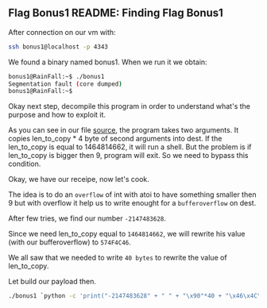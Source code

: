 ## Flag Bonus1 README: Finding Flag Bonus1

After connection on our vm with:
```bash
ssh bonus1@localhost -p 4343
```

We found a binary named bonus1. When we run it we obtain:
```sh
bonus1@RainFall:~$ ./bonus1 
Segmentation fault (core dumped)
bonus1@RainFall:~$
```

Okay next step, decompile this program in order to understand what's the purpose and how to exploit it.

As you can see in our file [source](../source), the program takes two arguments.
It copies len_to_copy * 4 byte of second arguments into dest. If the len_to_copy is equal to 1464814662, it will run a shell. But the problem is if len_to_copy is bigger then 9, program will exit. So we need to bypass this condition.

Okay, we have our receipe, now let's cook.

The idea is to do an `overflow` of int with atoi to have something smaller then 9 but with overflow it help us to write enought for a `bufferoverflow` on dest.

After few tries, we find our number `-2147483628`. 

Since we need len_to_copy equal to `1464814662`, we will rewrite his value (with our bufferoverflow) to `574F4C46`.

We all saw that we needed to write `40 bytes` to rewrite the value of len_to_copy.

Let build our payload then.

```sh
./bonus1 `python -c 'print("-2147483628" + " " + "\x90"*40 + "\x46\x4C\x4F\x57")'`
```
